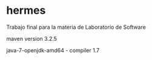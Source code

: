 # hermes
Trabajo final para la materia de Laboratorio de Software

maven version 3.2.5

java-7-openjdk-amd64 - compiler 1.7